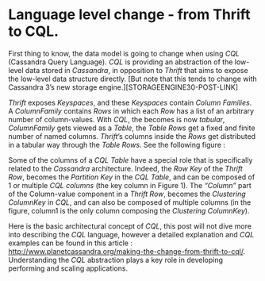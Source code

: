 # Language level change - from Thrift to CQL.
First thing to know, the data model is going to change when using _CQL_ (Cassandra Query Language). 
_CQL_ is providing an abstraction of the low-level data stored in _Cassandra_, in
opposition to _Thrift_ that aims to expose the low-level data structure directly.
[But note that this tends to change with Cassandra 3’s new storage engine.][STORAGEENGINE30-POST-LINK]

_Thrift_ exposes _Keyspaces_, and these _Keyspaces_ contain _Column Families_. A
_ColumnFamily_ contains _Rows_ in which each _Row_ has a list of an arbitrary number
of column-values. With _CQL_, the becomes is now *tabular*, _ColumnFamily_ gets viewed
as a _Table_, the _Table Rows_ get a fixed and finite number of named columns.
_Thrift_’s columns inside the _Rows_ get distributed in a tabular way through the
_Table Rows_. See the following figure :



Some of the columns of a _CQL Table_ have a special role that is specifically
related to the _Cassandra_ architecture. Indeed, the _Row Key_ of the _Thrift Row_,
becomes the _Partition Key_ in the _CQL Table_, and can be composed of 1 or multiple
_CQL columns_ (the key column in Figure 1). The _“Column”_ part of the Column-value
component in a _Thrift Row_, becomes the _Clustering ColumnKey_ in _CQL_, and can
also be composed of multiple columns (in the figure, column1 is the only column 
composing the _Clustering ColumnKey_).

Here is the basic architectural concept of _CQL_, this post will not dive more
into describing the _CQL_ language, however a detailed explanation and _CQL_
examples can be found in this article :  http://www.planetcassandra.org/making-the-change-from-thrift-to-cql/. 
Understanding the _CQL_ abstraction plays a key role in developing performing
and scaling applications.
